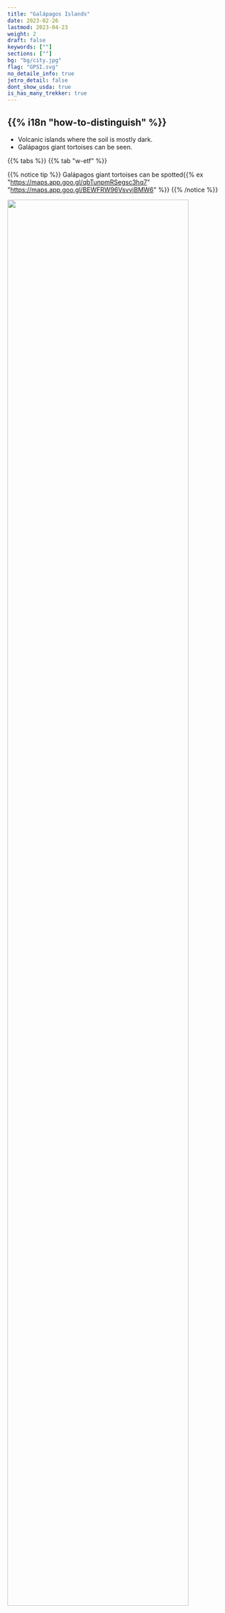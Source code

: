 ```yaml
---
title: "Galápagos Islands"
date: 2023-02-26
lastmod: 2023-04-23
weight: 2
draft: false
keywords: [""]
sections: [""]
bg: "bg/city.jpg"
flag: "GPSI.svg"
no_detaile_info: true
jetro_detail: false
dont_show_usda: true
is_has_many_trekker: true
---
```


<div class="main-desciption country-description">
    <h2 class="section-title">{{% i18n "how-to-distinguish" %}}</h2>
    <ul class="rule-list">
        <li>Volcanic islands where the soil is mostly dark.</li>
        <li>Galápagos giant tortoises can be seen.</li>
    </ul>
</div>

{{% tabs %}}
{{% tab "w-etf" %}}

{{% notice tip %}}
Galápagos giant tortoises can be spotted{{% ex "https://maps.app.goo.gl/qbTunpmRSegsc3hq7" "https://maps.app.goo.gl/BEWFRW96VsvvjBMW6" %}}
{{% /notice %}}

<div class="googlemap-if">
<img src="/rule/cs_america/galapagos_islands/galapagos_tortoise_giant_tortoise.jpg" width="90%">
</div>
{{% /tab %}}
{{% /tabs %}}
